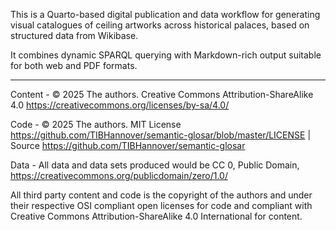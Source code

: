 This is a Quarto-based digital publication and data workflow for generating visual catalogues of ceiling artworks across historical palaces, based on structured data from Wikibase.  

It combines dynamic SPARQL querying with Markdown-rich output suitable for both web and PDF formats.

---


Content - © 2025 The authors. Creative Commons Attribution-ShareAlike 4.0 https://creativecommons.org/licenses/by-sa/4.0/

Code - © 2025 The authors. MIT License https://github.com/TIBHannover/semantic-glosar/blob/master/LICENSE | Source https://github.com/TIBHannover/semantic-glosar

Data - All data and data sets produced would be CC 0, Public Domain, https://creativecommons.org/publicdomain/zero/1.0/

All third party content and code is the copyright of the authors and under their respective OSI compliant open licenses for code and compliant with Creative Commons Attribution-ShareAlike 4.0 International for content.

